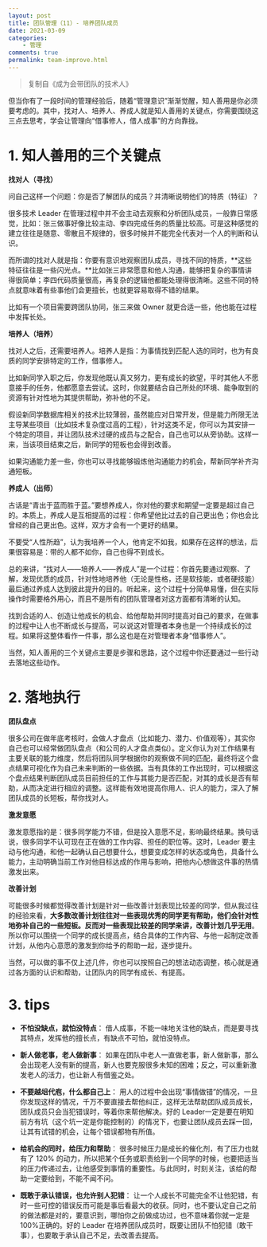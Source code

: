 ```yaml
---
layout: post
title: 团队管理（11）- 培养团队成员
date: 2021-03-09
categories:
    - 管理
comments: true
permalink: team-improve.html
---
```


> 复制自《成为会带团队的技术人》

但当你有了一段时间的管理经验后，随着“管理意识”渐渐觉醒，知人善用是你必须要考虑的。其中，找对人、培养人、养成人就是知人善用的关键点，你需要围绕这三点去思考，学会让管理向“借事修人，借人成事”的方向靠拢。

# 1. 知人善用的三个关键点

**找对人（寻找）**

问自己这样一个问题：你是否了解团队的成员？并清晰说明他们的特质（特征）？

很多技术 Leader 在管理过程中并不会主动去观察和分析团队成员，一般靠日常感觉，比如：张三做事好像比较主动、李四完成任务的质量比较高。可是这种感觉的建立往往是随意、零散且不规律的，很多时候并不能完全代表对一个人的判断和认识。

而所谓的找对人就是指：你要有意识地观察团队成员，寻找不同的特质，**这些特征往往是一些闪光点。**比如张三非常愿意和他人沟通，能够把复杂的事情讲得很简单；李四代码质量很高，再复杂的逻辑他都能处理得很清晰。这些不同的特点就意味着有些事他们会更擅长，也就更容易取得不错的结果。

比如有一个项目需要跨团队协同，张三来做 Owner 就更合适一些，他也能在过程中发挥长处。

**培养人（培养）**

找对人之后，还需要培养人。培养人是指：为事情找到匹配人选的同时，也为有良质的同学安排特定的工作，借事修人。

比如新同学入职之后，你发现他既认真又努力，更有成长的欲望，平时其他人不愿意接手的任务，他都愿意去尝试。这时，你就要结合自己所处的环境、能争取到的资源有针对性地为其提供帮助，弥补他的不足。

假设新同学数据库相关的技术比较薄弱，虽然能应对日常开发，但是能力所限无法主导某些项目（比如技术复杂度过高的工程），针对这类不足，你可以为其安排一个特定的项目，并让团队技术过硬的成员与之配合，自己也可以从旁协助。这样一来，当该项目结束之后，新同学的短板也会得到改善。

如果沟通能力差一些，你也可以寻找能够锻炼他沟通能力的机会，帮新同学补齐沟通短板。

**养成人（出师）**

古话是“青出于蓝而胜于蓝。”要想养成人，你对他的要求和期望一定要是超过自己的。本质上，养成人是互相提高的过程：你希望他比过去的自己更出色；你也会比曾经的自己更出色。这样，双方才会有一个更好的结果。

不要受“人性所趋”，认为我培养一个人，他肯定不如我，如果存在这样的想法，后果很容易是：带的人都不如你，自己也得不到成长。

总的来讲，“找对人——培养人——养成人”是一个过程：你首先要通过观察、了解，发现优质的成员，针对性地培养他（无论是性格，还是软技能，或者硬技能）最后通过养成人达到彼此提升的目的。听起来，这个过程十分简单易懂，但在实际操作时需要格外用心，而且不是所有的团队管理者对这方面都有清晰的认知。

找到合适的人、创造让他成长的机会、给他帮助并同时提高对自己的要求，在做事的过程中让人也不断成长与提高，可以说这对管理者本身也是一个持续成长的过程。如果将这整体看作一件事，那么这也是在对管理者本身“借事修人”。

当然，知人善用的三个关键点主要是步骤和思路，这个过程中你还要通过一些行动去落地这些动作。

# 2. 落地执行

**团队盘点**

很多公司在做年底考核时，会做人才盘点（比如能力、潜力、价值观等），其实你自己也可以经常做团队盘点（和公司的人才盘点类似）。定义你认为对工作结果有主要关联的能力维度，然后将团队同学根据你的观察做不同的匹配，最终将这个盘点结果可视化作为自己未来判断的一些依据。当有具体的工作出现时，可以根据这个盘点结果判断团队成员目前担任的工作与其能力是否匹配，对其的成长是否有帮助，从而决定进行相应的调整。这样能有效地提高你用人、识人的能力，深入了解团队成员的长短板，帮你找对人。

**激发意愿**

激发意愿指的是：很多同学能力不错，但是投入意愿不足，影响最终结果。换句话说，很多同学不认可现在正在做的工作内容、担任的职位等。这时，Leader 要主动与他沟通，和他一起确认自己想要什么，想要变成怎样的状态或角色，具备什么能力，主动明确当前工作对他目标达成的作用与影响，把他内心想做这件事的热情激发出来。

**改善计划**

可能很多时候都觉得改善计划是针对一些改善计划表现比较差的同学，但从我过往的经验来看，**大多数改善计划往往对一些表现优秀的同学更有帮助，他们会针对性地弥补自己的一些短板。反而对一些表现比较差的同学来讲，改善计划几乎无用**。所以你可以围绕一个同学的成长提高点，结合具体的工作内容、与他一起制定改善计划，从他内心意愿的激发到你给予的帮助一起，逐步提升。

当然，可以做的事不仅上述几件，你也可以按照自己的想法动态调整，核心就是通过各方面的认识和帮助，让团队内的同学有成长、有提高。

# 3. tips

- **不怕没缺点，就怕没特点**： 借人成事，不能一味地关注他的缺点，而是要寻找其特点，发挥他的擅长点，有缺点不可怕，就怕没特点。

- **新人做老事，老人做新事**： 如果在团队中老人一直做老事，新人做新事，那么会出现老人没有新的提高，新人也要克服很多未知的困难；反之，可以重新激发老人的活力，也让新人有借鉴之处。

- **不要越俎代庖，什么都自己上**： 用人的过程中会出现“事情做错”的情况，一旦你发现这样的情况，千万不要直接去帮他纠正，这样无法帮助团队成员成长，团队成员只会当犯错误时，等着你来帮他解决。好的 Leader一定是要在明知前方有坑（这个坑一定是你能控制的）的情况下，也要让团队成员去踩一回，让其有试错的机会，让每个错误都物有所值。

- **给机会的同时，给压力和帮助**： 很多时候压力是成长的催化剂，有了压力也就有了 120% 的动力，所以把某个任务或职责给到一个同学的时候，也要把适当的压力传递过去，让他感受到事情的重要性。与此同时，时刻关注，该给的帮助一定要给到，不能不闻不问。

- **既敢于承认错误，也允许别人犯错**： 让一个人成长不可能完全不让他犯错，有时一些可控的错误反而可能是事后看最大的收获。同时，也不要认定自己之前的做法都是对的，要意识到，哪怕你之前做成功过，也不意味着你就一定是100%正确的。好的 Leader 在培养团队成员时，既要让团队不怕犯错（敢干事），也要敢于承认自己不足，去改善去提高。